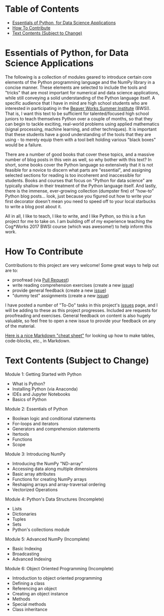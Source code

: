 # Table of Contents
- [Essentials of Python, for Data Science Applications](#essentials-of-python-for-data-science-applications)
- [How To Contribute](#how-to-contribute)
- [Text Contents (Subject to Change)](#text-contents-subject-to-change)

# Essentials of Python, for Data Science Applications
The following is a collection of modules geared to introduce certain core elements of the Python programming language and the NumPy library in a concise manner. These elements are selected to include the tools and "tricks" that are most important for numerical and data science applications, while still conveying a solid understanding of the Python language itself. A specific audience that I have in mind are high school students who are interested in participating in the [Beaver Works Summer Institute](https://beaverworks.ll.mit.edu/CMS/bw/bwsi) (BWSI). That is, I want this text to be sufficient for talented/focused high school juniors to teach themselves Python over a couple of months, so that they can begin to tackle exciting, real-world problems using applied mathematics (signal processing, machine learning, and other techniques). It is important that these students have a good understanding of the tools that they are using - to merely equip them with a tool belt holding various "black boxes" would be a failure.

 There are a number of good books that cover these topics, and a massive number of blog posts in this vein as well, so why bother with this text? In short, some books cover the Python language so extensively that it is not feasible for a novice to discern what parts are "essential", and assigning selected sections for reading is too incoherent and inaccessible for students. Books and courses that focus on "Python for data science" are typically shallow in their treatment of the Python language itself. And lastly, there is the immense, ever-growing collection (dumpster fire) of "how-to" Python blog posts... look, just because you figured out how to write your first decorator doesn't mean you need to speed off to your local starbucks to write a blog post about it. 

 All in all, I like to teach, I like to write, and I like Python, so this is a fun project for me to take on. I am building off of my experience teaching the Cog*Works 2017 BWSI course (which was awesome!) to help inform this work.
 
# How To Contribute
Contributions to this project are very welcome!  Some great ways to help out are to:
- proofread (via [Pull Request](https://help.github.com/articles/creating-a-pull-request/))
- write reading comprehension exercises (create a new [issue](https://github.com/LLrsokl/BWSI_2018/issues))
- provide general feedback (create a new [issue](https://github.com/LLrsokl/BWSI_2018/issues))
- "dummy test" assignments (create a new [issue](https://github.com/LLrsokl/BWSI_2018/issues))
 
I have posted a number of "To-Do" tasks in this project's [issues](https://github.com/LLrsokl/BWSI_2018/issues) page, and I will be adding to these as this project progresses. Included are requests for proofreading and exercises. General feedback on content is also hugely valuable, so feel free to open a new issue to provide your feedback on any of the material.

[Here is a nice Markdown "cheat sheet"](https://github.com/adam-p/markdown-here/wiki/Markdown-Cheatsheet) for looking up how to make tables, code-blocks, etc., in Markdown.

# Text Contents (Subject to Change)

Module 1: Getting Started with Python
- What is Python?
- Installing Python (via Anaconda)
- IDEs and Jupyter Notebooks
- Basics of Python

Module 2: Essentials of Python
- Boolean logic and conditional statements
- For-loops and iterators
- Generators and comprehension statements
- Itertools
- Functions
- Scope

Module 3: Introducing NumPy
- Introducing the NumPy "ND-array"
- Accessing data along multiple dimensions
- Basic array attributes
- Functions for creating NumPy arrays
- Reshaping arrays and array-traversal ordering
- Vectorized Operations

Module 4: Python's Data Structures (Incomplete)
- Lists
- Dictionaries
- Tuples
- Sets
- Python's collections module

Module 5: Advanced NumPy (Incomplete)
- Basic Indexing
- Broadcasting
- Advanced Indexing

Module 6: Object Oriented Programming (Incomplete)
- Introduction to object oriented programming
- Defining a class
- Referencing an object
- Creating an object instance
- Methods
- Special methods
- Class inheritance
